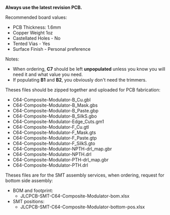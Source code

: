 **Always use the latest revision PCB.**

Recommended board values:
* PCB Thickness: 1.6mm
* Copper Weight 1oz
* Castellated Holes - No
* Tented Vias - Yes
* Surface Finish - Personal preference

Notes:
* When ordering, **C7** should be left **unpopulated** unless you know you will need it and what value you need.
* If populating **B1** and **B2**, you obviously don't need the trimmers.

Theses files should be zipped together and uploaded for PCB fabrication:
* C64-Composite-Modulator-B_Cu.gbl        
* C64-Composite-Modulator-B_Mask.gbs      
* C64-Composite-Modulator-B_Paste.gbp     
* C64-Composite-Modulator-B_SilkS.gbo     
* C64-Composite-Modulator-Edge_Cuts.gm1   
* C64-Composite-Modulator-F_Cu.gtl        
* C64-Composite-Modulator-F_Mask.gts      
* C64-Composite-Modulator-F_Paste.gtp     
* C64-Composite-Modulator-F_SilkS.gto     
* C64-Composite-Modulator-NPTH-drl_map.gbr
* C64-Composite-Modulator-NPTH.drl        
* C64-Composite-Modulator-PTH-drl_map.gbr 
* C64-Composite-Modulator-PTH.drl         

Theses files are for the SMT assembly services, when ordering, request for bottom side assembly:
* BOM and footprint:
  * JLCPCB-SMT-C64-Composite-Modulator-bom.xlsx
* SMT positions:
  * JLCPCB-SMT-C64-Composite-Modulator-bottom-pos.xlsx
